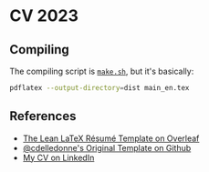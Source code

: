 # CV 2023

## Compiling

The compiling script is [`make.sh`](./make.sh), but it's basically:

```sh
pdflatex --output-directory=dist main_en.tex
```

## References

- [The Lean LaTeX Résumé Template on Overleaf](https://www.overleaf.com/latex/templates/lean-latex-resume/sjbtgfrzjkdw)
- [@cdelledonne's Original Template on Github](https://github.com/cdelledonne/llresume)
- [My CV on LinkedIn](https://www.linkedin.com/in/philippe-fanaro/)
